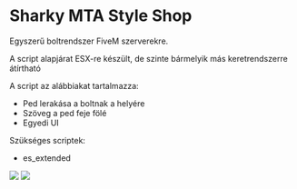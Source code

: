 # Sharky MTA Style Shop
Egyszerű boltrendszer FiveM szerverekre.

A script alapjárat ESX-re készült, de szinte bármelyik más keretrendszerre átírtható

A script az alábbiakat tartalmazza:
- Ped lerakása a boltnak a helyére
- Szöveg a ped feje fölé
- Egyedi UI


Szükséges scriptek:
- es_extended

<img src="https://cdn.discordapp.com/attachments/1192608720803340419/1273638170868842576/image.png?ex=66bf577a&is=66be05fa&hm=335935eeeadf2481ddd027607f4fbc0aa99e4b36f258c21d9f01596237642094&">

<img src="https://cdn.discordapp.com/attachments/1192608720803340419/1273638245938237440/image.png?ex=66bf578c&is=66be060c&hm=7ad26bae7f8d4f94de0d8f71c9afa7b9706ee7866e29c3503b1a8b2186874953&">
